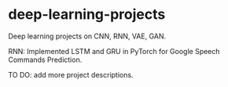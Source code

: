# deep-learning-projects
Deep learning projects on CNN, RNN, VAE, GAN.

RNN: Implemented LSTM and GRU in PyTorch for Google Speech Commands Prediction.


TO DO: add more project descriptions.
